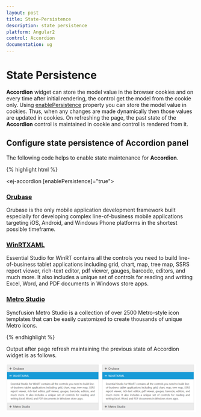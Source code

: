 ```yaml
---
layout: post
title: State-Persistence
description: state persistence
platform: Angular2
control: Accordion 
documentation: ug
---
```


# State Persistence

**Accordion** widget can store the model value in the browser cookies and on every time after initial rendering, the control get the model from the cookie only. Using [enablePersistence](https://help.syncfusion.com/api/js/ejaccordion#members:enablepersistence) property you can store the model value in cookies. Thus, when any changes are made dynamically then those values are updated in cookies. On refreshing the page, the past state of the **Accordion** control is maintained in cookie and control is rendered from it.

## Configure state persistence of Accordion panel

The following code helps to enable state maintenance for **Accordion**.

{% highlight html %}

<ej-accordion [enablePersistence]="true">
    <h3>
        <a href="#">Orubase</a>
    </h3>
    <div>
        Orubase is the only mobile application development framework built especially for developing complex line-of-business mobile applications targeting iOS, Android, and Windows Phone platforms in the shortest possible timeframe.
    </div>
    <h3>
        <a href="#">WinRTXAML</a>
    </h3>
    <div>
        Essential Studio for WinRT contains all the controls you need to build line-of-business tablet applications including grid, chart, map, tree map, SSRS report viewer, rich-text editor, pdf viewer, gauges, barcode, editors, and much more. It also includes a unique set of controls for reading and writing Excel, Word, and PDF documents in Windows store apps.
    </div>
    <h3>
        <a href="#">Metro Studio</a>
    </h3>
    <div>
        Syncfusion Metro Studio is a collection of over 2500 Metro-style icon templates that can be easily customized to create thousands of unique Metro icons.
    </div>
</ej-accordion>

{% endhighlight %}


Output after page refresh maintaining the previous state of Accordion widget is as follows.


![](State-Persistence_images/State-Persistence_img1.png)
